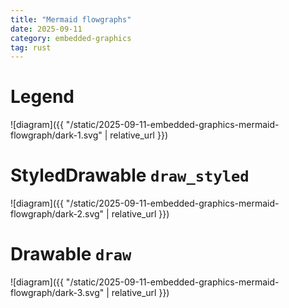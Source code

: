 ```yaml
---
title: "Mermaid flowgraphs"
date: 2025-09-11
category: embedded-graphics
tag: rust
---
```


# Legend

![diagram]({{ "/static/2025-09-11-embedded-graphics-mermaid-flowgraph/dark-1.svg" | relative_url }})

# StyledDrawable `draw_styled`

![diagram]({{ "/static/2025-09-11-embedded-graphics-mermaid-flowgraph/dark-2.svg" | relative_url }})

# Drawable `draw`

![diagram]({{ "/static/2025-09-11-embedded-graphics-mermaid-flowgraph/dark-3.svg" | relative_url }})